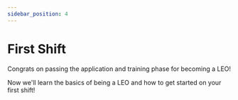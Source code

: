 ```yaml
---
sidebar_position: 4
---
```


# First Shift

Congrats on passing the application and training phase for becoming a LEO!

Now we'll learn the basics of being a LEO and how to get started on your first shift!

